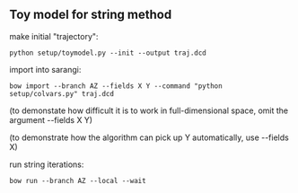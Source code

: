## Toy model for string method

make initial "trajectory":

`python setup/toymodel.py --init --output traj.dcd`


import into sarangi:

`bow import --branch AZ --fields X Y --command "python setup/colvars.py" traj.dcd`

(to demonstate how difficult it is to work in full-dimensional space, omit the argument --fields X Y)

(to demonstrate how the algorithm can pick up Y automatically, use --fields X)

run string iterations:

`bow run --branch AZ --local --wait`

